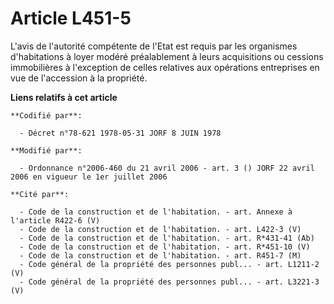 # Article L451-5

L'avis de l'autorité compétente de l'Etat est requis par les organismes d'habitations à loyer modéré préalablement à leurs
acquisitions ou cessions immobilières à l'exception de celles relatives aux opérations entreprises en vue de l'accession à la
propriété.

**Liens relatifs à cet article**

	**Codifié par**:

	  - Décret n°78-621 1978-05-31 JORF 8 JUIN 1978

	**Modifié par**:

	  - Ordonnance n°2006-460 du 21 avril 2006 - art. 3 () JORF 22 avril 2006 en vigueur le 1er juillet 2006

	**Cité par**:

	  - Code de la construction et de l'habitation. - art. Annexe à l'article R422-6 (V)
	  - Code de la construction et de l'habitation. - art. L422-3 (V)
	  - Code de la construction et de l'habitation. - art. R*431-41 (Ab)
	  - Code de la construction et de l'habitation. - art. R*451-10 (V)
	  - Code de la construction et de l'habitation. - art. R451-7 (M)
	  - Code général de la propriété des personnes publ... - art. L1211-2 (V)
	  - Code général de la propriété des personnes publ... - art. L3221-3 (V)

